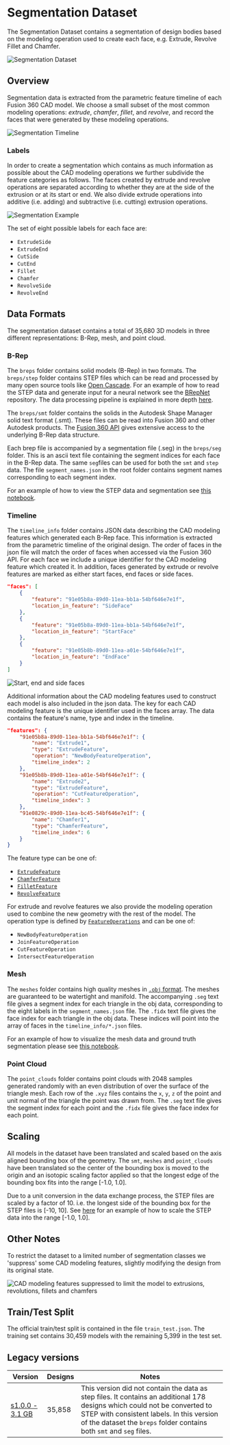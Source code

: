 # Segmentation Dataset
The Segmentation Dataset contains a segmentation of design bodies based on the modeling operation used to create each face, e.g. Extrude, Revolve Fillet and Chamfer.

![Segmentation Dataset](images/segmentation_mosaic.jpg)


## Overview
Segmentation data is extracted from the parametric feature timeline of each Fusion 360 CAD model. We choose a small subset of the most common modeling operations: *extrude*, *chamfer*, *fillet*, and *revolve*, and record the faces that were generated by these modeling operations. 

![Segmentation Timeline](images/segmentation_timeline.png)


### Labels
In order to create a segmentation which contains as much information as possible about the CAD modeling operations we further subdivide the feature categories as follows.  The faces created by extrude and revolve operations are separated according to whether they are at the side of the extrusion or at its start or end.  We also divide extrude operations into additive (i.e. adding) and subtractive (i.e. cutting) extrusion operations.

![Segmentation Example](images/segmentation_example.jpg)

The set of eight possible labels for each face are: 
 - `ExtrudeSide`
 - `ExtrudeEnd`
 - `CutSide`
 - `CutEnd`
 - `Fillet`
 - `Chamfer`
 - `RevolveSide`
 - `RevolveEnd`



## Data Formats

The segmentation dataset contains a total of 35,680 3D models in three different representations: B-Rep, mesh, and point cloud. 

### B-Rep
The `breps` folder contains solid models (B-Rep) in two formats.  The `breps/step` folder contains STEP files which can be read and processed by many open source tools like [Open Cascade](https://github.com/tpaviot/pythonocc-core).   For an example of how to read the STEP data and generate input for a neural network see the [BRepNet](https://github.com/AutodeskAILab/BRepNet) repository.  The data processing pipeline is explained in more depth [here](https://github.com/AutodeskAILab/BRepNet/blob/master/docs/building_your_own_dataset.md).

The `breps/smt` folder contains the solids in  the Autodesk Shape Manager solid text format (.smt). These files can be read into Fusion 360 and other Autodesk products. The [Fusion 360 API](http://help.autodesk.com/view/fusion360/ENU/?guid=GUID-7B5A90C8-E94C-48DA-B16B-430729B734DC) gives extensive access to the underlying B-Rep data structure.  

Each brep file is accompanied by a segmentation file (.seg) in the `breps/seg` folder.  This is an ascii text file containing the segment indices for each face in the B-Rep data.  The same `seg`files can be used for both the `smt` and `step` data.  The file `segment_names.json` in the root folder contains segment names corresponding to each segment index.   

For an example of how to view the STEP data and segmentation see [this notebook](https://github.com/AutodeskAILab/BRepNet/blob/master/notebooks/step_viewer_example.ipynb).

### Timeline
The `timeline_info` folder contains JSON data describing the CAD modeling features which generated each B-Rep face. This information is extracted from the parametric timeline of the original design. The order of faces in the json file will match the order of faces when accessed via the Fusion 360 API. For each face we include a unique identifier for the CAD modeling feature which created it. In addition, faces generated by extrude or revolve features are marked as either start faces, end faces or side faces.

```json
"faces": [
    {
        "feature": "91e05b8a-89d0-11ea-bb1a-54bf646e7e1f",
        "location_in_feature": "SideFace"
    },
    {
        "feature": "91e05b8a-89d0-11ea-bb1a-54bf646e7e1f",
        "location_in_feature": "StartFace"
    },
    {
        "feature": "91e05b8b-89d0-11ea-a01e-54bf646e7e1f",
        "location_in_feature": "EndFace"
    }
]
```

![Start, end and side faces](images/segmentation_start_end_side_faces.jpg)

Additional information about the CAD modeling features used to construct each model is also included in the json data.  The key for each CAD modeling feature is the unique identifier used in the faces array.  The data contains the feature's name, type and index in the timeline. 
```json
"features": {
    "91e05b8a-89d0-11ea-bb1a-54bf646e7e1f": {
        "name": "Extrude1",
        "type": "ExtrudeFeature",
        "operation": "NewBodyFeatureOperation",
        "timeline_index": 2
    },
    "91e05b8b-89d0-11ea-a01e-54bf646e7e1f": {
        "name": "Extrude2",
        "type": "ExtrudeFeature",
        "operation": "CutFeatureOperation",
        "timeline_index": 3
    },
    "91e0829c-89d0-11ea-bc45-54bf646e7e1f": {
        "name": "Chamfer1",
        "type": "ChamferFeature",
        "timeline_index": 6
    }
}
```
The feature type can be one of:
- [`ExtrudeFeature`](https://help.autodesk.com/cloudhelp/ENU/Fusion-360-API/files/ExtrudeFeature.htm)
- [`ChamferFeature`](https://help.autodesk.com/cloudhelp/ENU/Fusion-360-API/files/ChamferFeature.htm)
- [`FilletFeature`](https://help.autodesk.com/cloudhelp/ENU/Fusion-360-API/files/FilletFeature.htm)
- [`RevolveFeature`](https://help.autodesk.com/cloudhelp/ENU/Fusion-360-API/files/RevolveFeature.htm)


For extrude and revolve features we also provide the modeling operation used to combine the new geometry with the rest of the model. The operation type is defined by [`FeatureOperations`](https://help.autodesk.com/cloudhelp/ENU/Fusion-360-API/files/FeatureOperations.htm) and can be one of:
- `NewBodyFeatureOperation` 
- `JoinFeatureOperation`
- `CutFeatureOperation`
- `IntersectFeatureOperation`


### Mesh
The `meshes` folder contains high quality meshes in [`.obj` format](https://en.wikipedia.org/wiki/Wavefront_.obj_file). The meshes are guaranteed to be watertight and manifold. The accompanying `.seg` text file gives a segment index for each triangle in the obj data, corresponding to the eight labels in the `segment_names.json` file. The `.fidx` text file gives the face index for each triangle in the obj data.  These indices will point into the array of faces in the `timeline_info/*.json` files.

For an example of how to visualize the mesh data and ground truth segmentation please see [this notebook](tools/segmentation_viewer/segmentation_viewer_demo.ipynb).

### Point Cloud
The `point_clouds` folder contains point clouds with 2048 samples generated randomly with an even distribution of over the surface of the triangle mesh.  Each row of the `.xyz` files contains the `x`, `y`, `z` of the point and unit normal of the triangle the point was drawn from. The `.seg` text file gives the segment index for each point and the `.fidx` file gives the face index for each point. 

## Scaling 
All models in the dataset have been translated and scaled based on the axis aligned bounding box of the geometry.  The `smt`, `meshes` and `point_clouds` have been translated so the center of the bounding box is moved to the origin and an isotopic scaling factor applied so that the longest edge of the bounding box fits into the range [-1.0, 1.0].

Due to a unit conversion in the data exchange process, the STEP files are scaled by a factor of 10.  i.e. the longest side of the bounding box for the STEP files is [-10, 10].   See [here](https://github.com/AutodeskAILab/BRepNet/blob/master/pipeline/extract_brepnet_data_from_step.py) for an example of how to scale the STEP data into the range [-1.0, 1.0].

## Other Notes
To restrict the dataset to a limited number of segmentation classes we 'suppress' some CAD modeling features, slightly modifying the design from its original state.

![CAD modeling features suppressed to limit the model to extrusions, revolutions, fillets and chamfers](images/segmentation_features_removed.jpg)



## Train/Test Split
The official train/test split is contained in the file `train_test.json`.  The training set contains 30,459 models with the remaining 5,399 in the test set.


## Legacy versions

| Version | Designs | Notes |
| - | - | - |
| [s1.0.0 - 3.1 GB](https://fusion-360-gallery-dataset.s3-us-west-2.amazonaws.com/segmentation/s1.0.0/s1.0.0.zip) |  35,858 | This version did not contain the data as step files.  It contains an additional 178 designs which could not be converted to STEP with consistent labels.   In this version of the dataset the `breps` folder contains both `smt` and `seg` files.  |